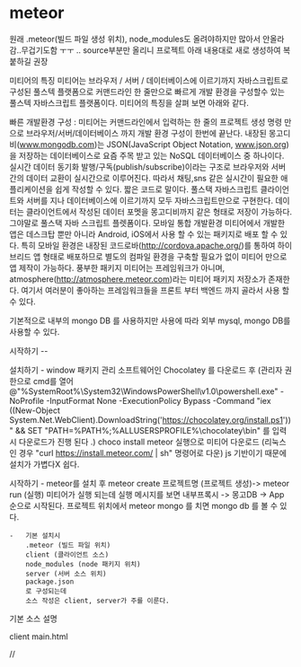 # meteor

원래 .meteor(빌드 파일 생성 위치), node_modules도 올려야하지만 많아서 안올라감..무겁기도함 ㅜㅜ ..
source부분만 올리니 프로젝트 아래 내용대로 새로 생성하여 복붙하길 권장

미티어의 특징
미티어는 브라우저 / 서버 / 데이터베이스에 이르기까지 자바스크립트로 구성된 풀스텍 플랫폼으로 커맨드라인 한 줄만으로 빠르게 개발 환경을 구성할수 있는 풀스텍 자바스크립트 플랫폼이다. 미티어의 특징을 살펴 보면 아래와 같다.

빠른 개발환경 구성 : 미티어는 커맨드라인에서 입력하는 한 줄의 프로젝트 생성 명령 만으로 브라우저/서버/데이터베이스 까지 개발 환경 구성이 한번에 끝난다. 내장된 몽고디비(www.mongodb.com)는 JSON(JavaScript Object Notation, www.json.org)을 저장하는 데이터베이스로 요즘 주목 받고 있는 NoSQL 데이터베이스 중 하나이다. 실시간 데이터 동기화
발행/구독(publish/subscribe)이라는 구조로 브라우저와 서버 간의 데이터 교환이 실시간으로 이루어진다. 따라서 채팅,sns 같은 실시간이 필요한 애플리케이션을 쉽게 작성할 수 있다. 짧은 코드로 말이다. 
풀스택 자바스크립트 클라이언트와 서버를 지나 데이터베이스에 이르기까지 모두 자바스크립트만으로 구현한다. 데이터는 클라이언트에서 작성된 데이터 포멧을 몽고디비까지 같은 형태로 저장이 가능하다. 그야말로 풀스택 자바 스크립트 플렛폼이다. 모바일 통합 개발환경 미티어에서 개발한 앱은 데스크탑 뿐만 아니라 Android, iOS에서 사용 할 수 있는 패키지로 배포 할 수 있다. 특히 모바일 환경은 내장된 코드로바(http://cordova.apache.org/)를 통하여 하이브리드 앱 형태로 배포하므로 별도의 컴파일 환경을 구축할 필요가 없이 미티어 만으로 앱 제작이 가능하다. 풍부한 패키지 미티어는 프레임워크가 아니며, atmosphere(http://atmosphere.meteor.com)라는 미티어 패키지 저장소가 존재한다. 여기서 여러분이 좋아하는 프레임워크들을 프론트 부터 백엔드 까지 골라서 사용 할수 있다.

기본적으로 내부의 mongo DB 를 사용하지만 사용에 따라 외부 mysql, mongo DB를 사용할 수 있다.

시작하기 --

설치하기 
	-	window 패키지 관리 소프트웨어인 Chocolatey 를 다운로드 후 
		(관리자 권한으로 cmd를 열어 @"%SystemRoot%\System32\WindowsPowerShell\v1.0\powershell.exe" -NoProfile -InputFormat None -ExecutionPolicy Bypass -Command "iex ((New-Object System.Net.WebClient).DownloadString('https://chocolatey.org/install.ps1'))" && SET "PATH=%PATH%;%ALLUSERSPROFILE%\chocolatey\bin" 를 입력시 다운로드가 진행 된다 .)
		choco install meteor 실행으로 미티어 다운로드 (리눅스 인 경우 "curl https://install.meteor.com/ | sh" 명령어로 다운)
		js 기반이기 때문에 설치가 가볍다X 쉽다.

시작하기
	-	meteor를 설치 후 meteor create 프로젝트명 (프로젝트 생성)-> meteor run (실행) 미티어가 실행 되는데
		실행 메시지를 보면 내부프록시 -> 몽고DB -> App 순으로 시작된다.
		프로젝트 위치에서 meteor mongo 를 치면 mongo db 를 볼 수 있다. 

	-   기본 설치시
		.meteor (빌드 파일 위치)
		client (클라이언트 소스)
		node_modules (node 패키지 위치)
		server (서버 소스 위치)
		package.json
		로 구성되는데 
		소스 작성은 client, server가 주를 이룬다.
		

기본 소스 설명

client main.html

//<template name="hello"> 이 {{> hello}}에 들어간다 템플릿 내에 {{counter}} 는 js에서 선언한 변수
/*
<head>
  <title>meteorApp</title>
</head>

<body>
  <h1>Welcome to Meteor!</h1>

  {{> hello}}
  {{> info}}
</body>

<template name="hello">
  <button>Click Me</button>
  <p>You've pressed the button {{counter}} times.</p>
</template>

<template name="info">
  <h2>Learn Meteor!</h2>
  <ul>
    <li><a href="https://www.meteor.com/try" target="_blank">Do the Tutorial</a></li>
    <li><a href="http://guide.meteor.com" target="_blank">Follow the Guide</a></li>
    <li><a href="https://docs.meteor.com" target="_blank">Read the Docs</a></li>
    <li><a href="https://forums.meteor.com" target="_blank">Discussions</a></li>
  </ul>
</template>
*/

client main.js

//import
import { Template } from 'meteor/templating';
import { ReactiveVar } from 'meteor/reactive-var';

import './main.html';

// Template.hello는 html에서 어떤 template에서 동작하는지 지정.
// 이벤트 함수는 onCreated, onRendered, onDestroyed 등이 있다
// helpers는 변수 전달 역할 event는 클라이언트와 서버간의 이벤트 전송
Template.hello.onCreated(function helloOnCreated() {
  // counter starts at 0
  this.counter = new ReactiveVar(0);
});

Template.hello.helpers({
  counter() {
    return Template.instance().counter.get();
  },
});

Template.hello.events({
  'click button'(event, instance) {
    // increment the counter when button is clicked
    instance.counter.set(instance.counter.get() + 1);
  },
});


server main.js

import { Meteor } from 'meteor/meteor';

Meteor.startup(() => {
  // code to run on server at startup
});

// 게시판 실습
client main.html
<!-- 게시판 소스 -->
<template name="border">
  <table>
    {{#each list}} 
      <tr>
        <td>{{no}}</td>
        <td>{{name}}</td>
        <td>{{email}}</td>
        <td><button name="remove">삭제</button></td>
      </tr>
    {{/each}} 
  </table>
</template>


<!-- 추가 소스 -->
<template name="borderInsert">
  번호: <input type="text" name="no">
  이름: <input type="text" name="name">
  이메일: <input type="text" name="email">
  <button name="insert">추가</button>
</template>


client main.js

// 게시판 소스
// Mongo DB 가져오기 
borderCollection = new Mongo.Collection("border");

Template.border.helpers({
  list() {
    return borderCollection.find();
  },
});

// tmpl으로 html 오브젝트를 찾을 수 있다.
Template.border.events({
    "click button[name=remove]" : function(evt , tmpl){
        borderCollection.remove({_id:this._id});
    }
});

// 게시판 insert 
Template.borderInsert.events({
    "click button[name=insert]" : function(evt , tmpl){

    	var noVal = tmpl.find("input[name=no]").value;
    	var nameVal = tmpl.find("input[name=name]").value;
    	var emailVal = tmpl.find("input[name=email]").value;
        
        borderCollection.insert({no: noVal, name: nameVal, email: emailVal});
        //borderCollection.remove({_id:this._id});
    }
});


기본 프로젝트의 문제점
mongDB를 사용하는데 호출하는 부분이 client인데
이게 mongDB를 서버에서 사용한다고는 하지만 클라이언트측의 mini mongoDB를 사용하여
서버에서 클라이언트측과 내부적으로 구독(클라 -> 서버 요청)/발행(서버->클라 데이터 전송)하여 sync를 맞추기때문인데 현재까지 소스에서는 구독/발행 하는 소스가 없었는데 되는 이유는 autopublish 패키지가 자동으로 되어 있어 구독/발행이 자동으로 이루어진 것이다. 자동으로 이루어지기 때문에 서버측 mongoDB의 데이터 전부가 클라이언트 mini mongoDB로 전송되기 때문에 이는 보안으로 엄청난 문제이다.
따라서 autopublish를 삭제하고 수동으로 관리를 해야한다.
meteor list (autopublish 존재 확인)-> meteor remove autopublish (autopublish 삭제)


client js 추가

//구독 소스 insert나 remove에 대해선 따로 구현이 필요없음.
Template.border.onCreated(function () {
    this.subscribe("borderCollection",{});
});


server js

//발행 소스
//obj 조건으로 주어 전체 데이터가 아닌 페이지에 보여줄 데이터만 client에 전한다 
Meteor.publish("borderCollection",function(obj){
    var condition = obj || {};
    
    return borderCollection.find(condition);
});



참고 http://webframeworks.kr/getstarted/meteorjs/

